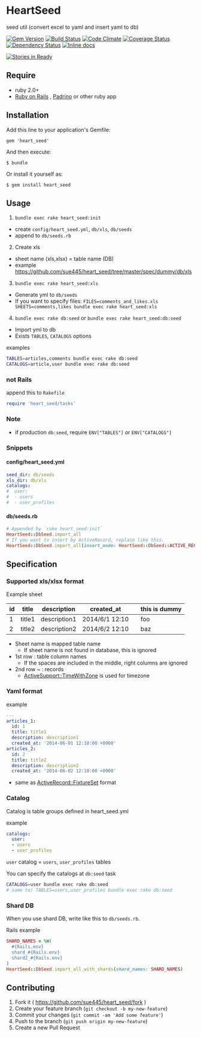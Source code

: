 # HeartSeed

seed util (convert excel to yaml and insert yaml to db)

[![Gem Version](https://badge.fury.io/rb/heart_seed.svg)](http://badge.fury.io/rb/heart_seed)
[![Build Status](https://travis-ci.org/sue445/heart_seed.svg)](https://travis-ci.org/sue445/heart_seed)
[![Code Climate](https://codeclimate.com/github/sue445/heart_seed.png)](https://codeclimate.com/github/sue445/heart_seed)
[![Coverage Status](https://img.shields.io/coveralls/sue445/heart_seed.svg)](https://coveralls.io/r/sue445/heart_seed?branch=master)
[![Dependency Status](https://gemnasium.com/sue445/heart_seed.svg)](https://gemnasium.com/sue445/heart_seed)
[![Inline docs](http://inch-ci.org/github/sue445/heart_seed.svg?branch=master)](http://inch-ci.org/github/sue445/heart_seed)

[![Stories in Ready](https://badge.waffle.io/sue445/heart_seed.png?label=ready&title=Ready)](https://waffle.io/sue445/heart_seed)

## Require
* ruby 2.0+
* [Ruby on Rails](http://rubyonrails.org/) , [Padrino](http://www.padrinorb.com/) or other ruby app

## Installation

Add this line to your application's Gemfile:

    gem 'heart_seed'

And then execute:

    $ bundle

Or install it yourself as:

    $ gem install heart_seed

## Usage

1. `bundle exec rake heart_seed:init`
  * create `config/heart_seed.yml`, `db/xls`, `db/seeds`
  * append to `db/seeds.rb`
2. Create xls
  * sheet name (xls,xlsx) = table name (DB)
  * example https://github.com/sue445/heart_seed/tree/master/spec/dummy/db/xls
3. `bundle exec rake heart_seed:xls`
  * Generate yml to `db/seeds`
  * If you want to specify files: `FILES=comments_and_likes.xls SHEETS=comments,likes bundle exec rake heart_seed:xls`
4. `bundle exec rake db:seed` or `bundle exec rake heart_seed:db:seed`
  * Import yml to db
  * Exists `TABLES`, `CATALOGS` options

examples

```sh
TABLES=articles,comments bundle exec rake db:seed
CATALOGS=article,user bundle exec rake db:seed
```

### not Rails

append this to `Rakefile`

```ruby
require 'heart_seed/tasks'
```

### Note
* if production `db:seed`, require `ENV["TABLES"]` or `ENV["CATALOGS"]`

### Snippets
#### config/heart_seed.yml
```yml
seed_dir: db/seeds
xls_dir: db/xls
catalogs:
#  user:
#  - users
#  - user_profiles
```

#### db/seeds.rb
```ruby
# Appended by `rake heart_seed:init`
HeartSeed::DbSeed.import_all
# If you want to insert by ActiveRecord, replase like this.
HeartSeed::DbSeed.import_all(insert_mode: HeartSeed::DbSeed::ACTIVE_RECORD)
```

## Specification
### Supported xls/xlsx format

Example sheet

id  | title	 | description  | created_at     |     | this is dummy
--- | ------ | ------------ | -------------- | --- | --------------
1   | title1 | description1 | 2014/6/1 12:10 |     | foo
2   | title2 | description2 | 2014/6/2 12:10 | 	   | baz

* Sheet name is mapped table name
  * If sheet name is not found in database, this is ignored
* 1st row : table column names
  * If the spaces are included in the middle, right columns are ignored
* 2nd row ~ : records
  * [ActiveSupport::TimeWithZone](http://api.rubyonrails.org/classes/ActiveSupport/TimeWithZone.html) is used for timezone

### Yaml format

example

```yaml
---
articles_1:
  id: 1
  title: title1
  description: description1
  created_at: '2014-06-01 12:10:00 +0900'
articles_2:
  id: 2
  title: title2
  description: description2
  created_at: '2014-06-02 12:10:00 +0900'
```

* same as [ActiveRecord::FixtureSet](http://api.rubyonrails.org/classes/ActiveRecord/FixtureSet.html) format

### Catalog
Catalog is table groups defined in heart_seed.yml

example

```yml
catalogs:
  user:
  - users
  - user_profiles
```

`user` catalog = `users`, `user_profiles` tables


You can specify the catalogs at `db:seed` task

```sh
CATALOGS=user bundle exec rake db:seed
# same to) TABLES=users,user_profiles bundle exec rake db:seed
```

### Shard DB
When you use shard DB, write like this to `db/seeds.rb`.

Rails example

```ruby
SHARD_NAMES = %W(
  #{Rails.env}
  shard_#{Rails.env}
  shard2_#{Rails.env}
)
HeartSeed::DbSeed.import_all_with_shards(shard_names: SHARD_NAMES)
```

## Contributing

1. Fork it ( https://github.com/sue445/heart_seed/fork )
2. Create your feature branch (`git checkout -b my-new-feature`)
3. Commit your changes (`git commit -am 'Add some feature'`)
4. Push to the branch (`git push origin my-new-feature`)
5. Create a new Pull Request
